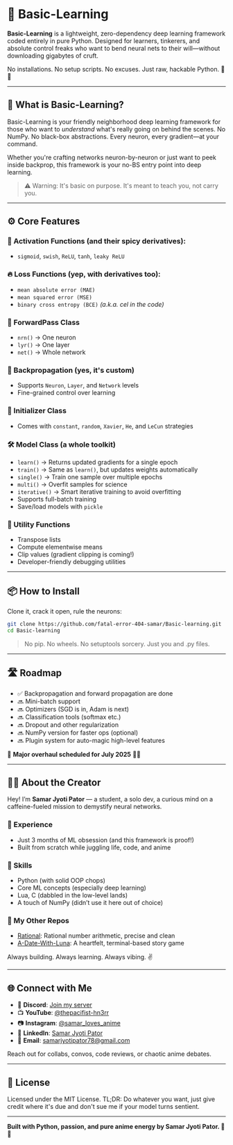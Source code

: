 # 🧠 Basic-Learning

**Basic-Learning** is a lightweight, zero-dependency deep learning framework coded entirely in pure Python. Designed for learners, tinkerers, and absolute control freaks who want to bend neural nets to their will—without downloading gigabytes of cruft.

No installations. No setup scripts. No excuses. Just raw, hackable Python. 🐍💥

---

## 📘 What is Basic-Learning?

Basic-Learning is your friendly neighborhood deep learning framework for those who want to *understand* what's really going on behind the scenes. No NumPy. No black-box abstractions. Every neuron, every gradient—at your command.

Whether you're crafting networks neuron-by-neuron or just want to peek inside backprop, this framework is your no-BS entry point into deep learning.

> ⚠️ Warning: It's basic on purpose. It's meant to teach you, not carry you.

---

## ⚙️ Core Features

### 🔌 Activation Functions (and their spicy derivatives):

* `sigmoid`, `swish`, `ReLU`, `tanh`, `leaky ReLU`

### 🔥 Loss Functions (yep, with derivatives too):

* `mean absolute error (MAE)`
* `mean squared error (MSE)`
* `binary cross entropy (BCE)` *(a.k.a. cel in the code)*

### 🧠 ForwardPass Class

* `nrn()` → One neuron
* `lyr()` → One layer
* `net()` → Whole network

### 🔁 Backpropagation (yes, it's custom)

* Supports `Neuron`, `Layer`, and `Network` levels
* Fine-grained control over learning

### 🧪 Initializer Class

* Comes with `constant`, `random`, `Xavier`, `He`, and `LeCun` strategies

### 🛠️ Model Class (a whole toolkit)

* `learn()` → Returns updated gradients for a single epoch
* `train()` → Same as `learn()`, but updates weights automatically
* `single()` → Train one sample over multiple epochs
* `multi()` → Overfit samples for science
* `iterative()` → Smart iterative training to avoid overfitting
* Supports full-batch training
* Save/load models with `pickle`

### 🧰 Utility Functions

* Transpose lists
* Compute elementwise means
* Clip values (gradient clipping is coming!)
* Developer-friendly debugging utilities

---

## 📦 How to Install

Clone it, crack it open, rule the neurons:

```bash
git clone https://github.com/fatal-error-404-samar/Basic-learning.git
cd Basic-learning
```

> No pip. No wheels. No setuptools sorcery. Just you and .py files.

---

## 🛣️ Roadmap

* ✅ Backpropagation and forward propagation are done
* 🔜 Mini-batch support
* 🔜 Optimizers (SGD is in, Adam is next)
* 🔜 Classification tools (softmax etc.)
* 🔜 Dropout and other regularization
* 🔜 NumPy version for faster ops (optional)
* 🔜 Plugin system for auto-magic high-level features

📆 **Major overhaul scheduled for July 2025** 🔧🧪

---

## 🙋‍♂️ About the Creator

Hey! I’m **Samar Jyoti Pator** — a student, a solo dev, a curious mind on a caffeine-fueled mission to demystify neural networks.

### 🚀 Experience

* Just 3 months of ML obsession (and this framework is proof!)
* Built from scratch while juggling life, code, and anime

### 🧠 Skills

* Python (with solid OOP chops)
* Core ML concepts (especially deep learning)
* Lua, C (dabbled in the low-level lands)
* A touch of NumPy (didn’t use it here out of choice)

### 🔗 My Other Repos

* [Rational](https://github.com/fatal-error-404-samar/Rational): Rational number arithmetic, precise and clean
* [A-Date-With-Luna](https://github.com/fatal-error-404-samar/A-date-with-luna): A heartfelt, terminal-based story game

Always building. Always learning. Always vibing. ✌️

---

## 🌐 Connect with Me

* 💬 **Discord**: [Join my server](https://discord.gg/q5WVtPSn)
* 📺 **YouTube**: [@thepacifist-hn3rr](https://www.youtube.com/@thepacifist-hn3rr)
* 📷 **Instagram**: [@samar\_loves\_anime](https://www.instagram.com/samar_loves_anime)
* 💼 **LinkedIn**: [Samar Jyoti Pator](https://www.linkedin.com/in/samar-jyoti-pator-8864aa367)
* 📧 **Email**: [samarjyotipator78@gmail.com](mailto:samarjyotipator78@gmail.com)

Reach out for collabs, convos, code reviews, or chaotic anime debates.

---

## 🪪 License

Licensed under the MIT License. TL;DR: Do whatever you want, just give credit where it's due and don't sue me if your model turns sentient.

---

**Built with Python, passion, and pure anime energy by Samar Jyoti Pator. 🐍✨**
